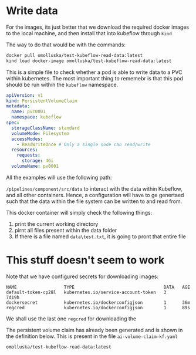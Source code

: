 # Write data


For the images, its just better that we download the required
docker images to the local machine, and then install that into
kubeflow through `kind`

The way to do that would be with the commands:

```bash
docker pull omolluska/test-kubeflow-read-data:latest
kind load docker-image omolluska/test-kubeflow-read-data:latest
```

This is a simple file to check whether a pod is able to write
data to a PVC within kubernetes. The most important thing to 
rememebr is that this pod should be run within the `kubeflow`
namespace.


```YAML
apiVersion: v1
kind: PersistentVolumeClaim
metadata:
  name: pvc0001
  namespace: kubeflow
spec:
  storageClassName: standard
  volumeMode: Filesystem
  accessModes:
    - ReadWriteOnce # Only a single node can read/write
  resources:
    requests:
      storage: 4Gi
  volumeName: pv0001
```


All the examples will use the following path:

`/pipelines/component/src/data` to interact with the data within
Kubeflow, and all other containers. Hence, a configuration will
have to ge genertaed such that the data within the file system can
be written to and read from. 

This docker container will simply check the following things:
1. print the current working directory
2. pirnt all files present within the data folder
3. If there is a file named `data\test.txt`, it is going to pront that entire file

# This stuff doesn't seem to work


Note that we have configured secrets for downloading images:

```
NAME                  TYPE                                  DATA   AGE
default-token-cp28l   kubernetes.io/service-account-token   3      7d19h
dockersecret          kubernetes.io/dockerconfigjson        1      36m
regcred               kubernetes.io/dockerconfigjson        1      89s
```

We shall use the last one `regcred` for downloading the 

The persistent volume claim has already been generated and is shown
in the definition below. This is present in the file `ai-volume-claim-kf.yaml`

`omolluska/test-kubeflow-read-data:latest`

